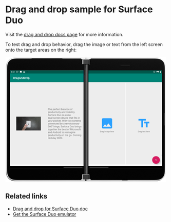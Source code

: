 # Drag and drop sample for Surface Duo

Visit the [drag and drop docs page](https://docs.microsoft.com/dual-screen/android/sample-code/drag-drop/) for more information.

To test drag and drop behavior, drag the image or text from the left screen onto the target areas on the right:

![Drag and drop sample](Screenshots/drag-drop-500.png)

## Related links

- [Drag and drop for Surface Duo doc](https://docs.microsoft.com/dual-screen/android/sample-code/drag-drop/)
- [Get the Surface Duo emulator](https://docs.microsoft.com/dual-screen/android/emulator/)
